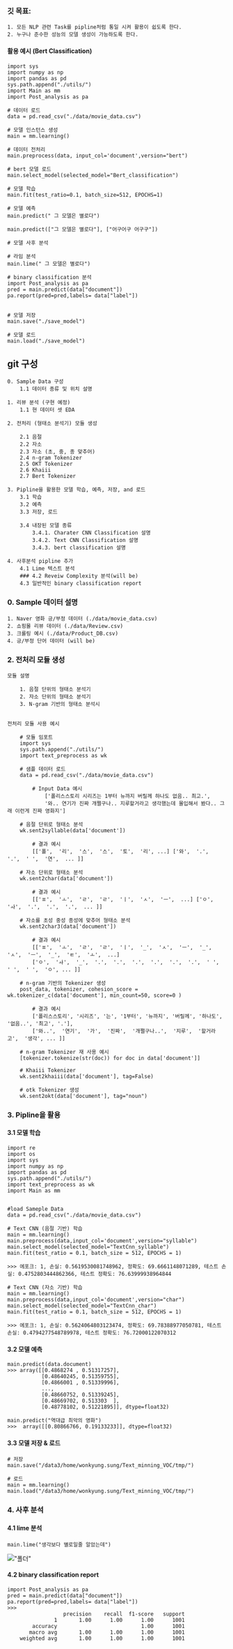 ### 깃 목표: 

    1. 모든 NLP 관련 Task를 pipline처럼 통일 시켜 활용이 쉽도록 한다.
    2. 누구나 준수한 성능의 모델 생성이 가능하도록 한다.    


#### 활용 예시 (Bert Classification)

    import sys
    import numpy as np
    import pandas as pd
    sys.path.append("./utils/")
    import Main as mm
    import Post_analysis as pa
    
    # 데이터 로드
    data = pd.read_csv("./data/movie_data.csv")
    
    # 모델 인스턴스 생성
    main = mm.learning()
    
    # 데이터 전처리
    main.preprocess(data, input_col='document',version="bert")
    
    # bert 모델 로드
    main.select_model(selected_model="Bert_classification")
    
    # 모델 학습
    main.fit(test_ratio=0.1, batch_size=512, EPOCHS=1)
    
    # 모델 예측
    main.predict(" 그 모델은 별로다")
    
    main.predict(["그 모델은 별로다"], ["어구어구 어구구"])
    
    # 모델 사후 분석
    
    # 라임 분석
    main.lime(" 그 모델은 별로다")
     
    # binary classification 분석
    import Post_analysis as pa
    pred = main.predict(data["document"])
    pa.report(pred=pred,labels= data["label"])
    
    
    # 모델 저장
    main.save("./save_model")

    # 모델 로드
    main.load("./save_model")

## git 구성 

    0. Sample Data 구성
        1.1 데이터 종류 및 위치 설명
        
    1. 리뷰 분석 (구현 예정)
        1.1 현 데이터 셋 EDA
    
    2. 전처리 (형태소 분석기) 모듈 생성
    
        2.1 음절
        2.2 자소
        2.3 자소 (초, 중, 종 맞추어)
        2.4 n-gram Tokenizer
        2.5 OKT Tokenizer
        2.6 Khaiii
        2.7 Bert Tokenizer
    
    3. Pipline을 활용한 모델 학습, 예측, 저장, and 로드 
        3.1 학습
        3.2 예측
        3.3 저장, 로드
        
        3.4 내장된 모델 종류 
            3.4.1. Charater CNN Classification 설명
            3.4.2. Text CNN Classification 설명
            3.4.3. bert classification 설명
        
    4. 사후분석 pipline 추가
        4.1 Lime 텍스트 분석 
        ### 4.2 Reveiw Complexity 분석(will be)
        4.3 일반적인 binary classification report
        

### 0. Sample 데이터 설명 
    1. Naver 영화 긍/부정 데이터 (./data/movie_data.csv)
    2. 쇼핑몰 리뷰 데이터 (./data/Review.csv)
    3. 크롤링 예시 (./data/Product_DB.csv)
    4. 긍/부정 단어 데이터 (will be) 

### 2. 전처리 모듈 생성

    모듈 설명

        1. 음절 단위의 형태소 분석기
        2. 자소 단위의 형태소 분석기
        3. N-gram 기반의 형태소 분석시
    

    전처리 모듈 사용 예시
    
        # 모듈 임포트
        import sys
        sys.path.append("./utils/")
        import text_preprocess as wk
        
        # 샘플 데이터 로드 
        data = pd.read_csv("./data/movie_data.csv")
        
            # Input Data 예시
                ['폴리스스토리 시리즈는 1부터 뉴까지 버릴께 하나도 없음.. 최고.',
                '와.. 연기가 진짜 개쩔구나.. 지루할거라고 생각했는데 몰입해서 봤다.. 그래 이런게 진짜 영화지']
        
        # 음절 단위로 형태소 분석
        wk.sent2syllable(data['document'])
        
            # 결과 예시 
            [['폴',  '리',  '스',  '스',  '토',  '리', ...] ['와',  '.',  '.',  ' ',  '연',  ... ]]
        
        # 자소 단위로 형태소 분석
        wk.sent2char(data['document'])
        
            # 결과 예시 
            [['ㅍ',  'ㅗ',  'ㄹ',  'ㄹ',  'ㅣ',  'ㅅ',  'ㅡ',  ...] ['ㅇ',  'ㅘ',  '.',  '.',  '.',  ... ]]
            
        # 자소를 초성 중성 종성에 맞추어 형태소 분석
        wk.sent2char3(data['document'])
        
            # 결과 예시 
            [['ㅍ',  'ㅗ',  'ㄹ',  'ㄹ',  'ㅣ',  '_',  'ㅅ',  'ㅡ',  '_',  'ㅅ',  'ㅡ',  '_',  'ㅌ',  'ㅗ',  ...] 
            ['ㅇ',  'ㅘ',  '_',  '.',  '.',  '.',  '.',  '.',  '.',  ' ',  ' ',  ' ',  'ㅇ', ... ]]
            
        # n-gram 기반의 Tokenizer 생성
        post_data, tokenizer, cohesion_score =  wk.tokenizer_c(data['document'], min_count=50, score=0 )
        
            # 결과 예시 
            ['폴리스스토리', '시리즈', '는', '1부터', '뉴까지', '버릴께', '하나도', '없음..', '최고', '.'],
            ['와..',  '연기',  '가',  '진짜',  '개쩔구나..',  '지루',  '할거라고',  '생각', ... ]]
            
        # n-gram Tokenizer 재 사용 예시
        [tokenizer.tokenize(str(doc)) for doc in data['document']]
        
        # Khaiii Tokenizer
        wk.sent2khaiii(data['document'], tag=False)
            
        # otk Tokenizer 생성
        wk.sent2okt(data['document'], tag="noun")
        
            
### 3. Pipline을 활용 

#### 3.1 모델 학습
    import re
    import os
    import sys
    import numpy as np
    import pandas as pd
    sys.path.append("./utils/")
    import text_preprocess as wk
    import Main as mm
    
    
    #load Sameple Data
    data = pd.read_csv("./data/movie_data.csv")
    
    # Text CNN (음절 기반) 학습
    main = mm.learning()
    main.preprocess(data,input_col='document',version="syllable")
    main.select_model(selected_model="TextCnn_syllable")
    main.fit(test_ratio = 0.1, batch_size = 512, EPOCHS = 1)
    
    >>> 에포크: 1, 손실: 0.5619530081748962, 정확도: 69.6661148071289, 테스트 손실: 0.4752803444862366, 테스트 정확도: 76.63999938964844
    
    # Text CNN (자소 기반) 학습
    main = mm.learning()
    main.preprocess(data,input_col='document',version="char")
    main.select_model(selected_model="TextCnn_char")
    main.fit(test_ratio = 0.1, batch_size = 512, EPOCHS = 1)

    >>> 에포크: 1, 손실: 0.5624064803123474, 정확도: 69.78388977050781, 테스트 손실: 0.4794277548789978, 테스트 정확도: 76.72000122070312
    

#### 3.2 모델 예측

    main.predict(data.document)
    >>> array([[0.4868274 , 0.51317257],
               [0.48640245, 0.51359755],
               [0.4866001 , 0.51339996],
               ...,
               [0.48660752, 0.51339245],
               [0.48669702, 0.513303  ],
               [0.48778102, 0.51221895]], dtype=float32)

    main.predict("역대급 최악의 영화")
    >>>  array([[0.80866766, 0.19133233]], dtype=float32)
    
#### 3.3 모델 저장 & 로드
    # 저장
    main.save("/data3/home/wonkyung.sung/Text_minning_VOC/tmp/")
    
    # 로드
    main = mm.learning()
    main.load("/data3/home/wonkyung.sung/Text_minning_VOC/tmp/")

### 4. 사후 분석
#### 4.1 lime 분석
    main.lime("생각보다 별로일줄 알았는데")
    
!["폴더"](./image/lime_example.PNG)

#### 4.2 binary classification report
    import Post_analysis as pa
    pred = main.predict(data["document"])
    pa.report(pred=pred,labels= data["label"])
    >>>
                      precision    recall  f1-score   support
                   1       1.00      1.00      1.00      1001
            accuracy                           1.00      1001
           macro avg       1.00      1.00      1.00      1001
        weighted avg       1.00      1.00      1.00      1001
    
    
